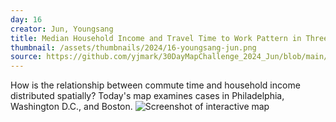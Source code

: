 ```yaml
---
day: 16
creator: Jun, Youngsang
title: Median Household Income and Travel Time to Work Pattern in Three Eastern Cities
thumbnail: /assets/thumbnails/2024/16-youngsang-jun.png
source: https://github.com/yjmark/30DayMapChallenge_2024_Jun/blob/main/Day16_ACS_Income-TimeTravel/Day16_Jun.Rmd
---
```


How is the relationship between commute time and household income distributed spatially? Today's map examines cases in Philadelphia, Washington D.C., and Boston.
![Screenshot of interactive map](assets/thumbnails/16-youngsang-jun.png)